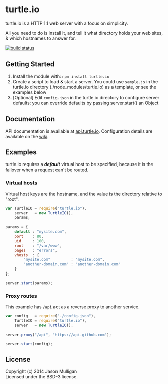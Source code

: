 # turtle.io

turtle.io is a HTTP 1.1 web server with a focus on simplicity.

All you need to do is install it, and tell it what directory holds your web sites, & which hostnames to answer for.

[![build status](https://secure.travis-ci.org/avoidwork/turtle.io.svg)](http://travis-ci.org/avoidwork/turtle.io)

## Getting Started

1. Install the module with: `npm install turtle.io`
2. Create a script to load & start a server. You could use `sample.js` in the turtle.io directory (./node_modules/turtle.io) as a template, or see the examples below
3. [Optional] Edit `config.json` in the turtle.io directory to configure server defaults; you can override defaults by passing server.start() an Object

## Documentation

API documentation is available at [api.turtle.io](http://api.turtle.io). Configuration details are available on the [wiki](https://github.com/avoidwork/turtle.io/wiki).

## Examples

turtle.io requires a ***default*** virtual host to be specified, because it is the failover when a request can't be routed.

### Virtual hosts

Virtual host keys are the hostname, and the value is the directory relative to "root".

```javascript
var TurtleIO = require("turtle.io"),
    server   = new TurtleIO(),
    params;

params = {
	default : "mysite.com",
	port    : 80,
	uid     : 100,
	root    : "/var/www",
	pages   : "errors",
	vhosts  : {
		"mysite.com"         : "mysite.com",
		"another-domain.com" : "another-domain.com"
	}
};

server.start(params);
```

### Proxy routes

This example has `/api` act as a reverse proxy to another service.

```javascript
var config   = require("./config.json"),
    TurtleIO = require("turtle.io"),
    server   = new TurtleIO();

server.proxy("/api", "https://api.github.com");

server.start(config);
```

## License
Copyright (c) 2014 Jason Mulligan  
Licensed under the BSD-3 license.
